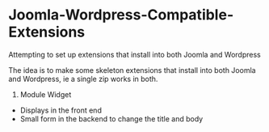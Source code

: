 # Joomla-Wordpress-Compatible-Extensions
Attempting to set up extensions that install into both Joomla and Wordpress

The idea is to make some skeleton extensions that install into both Joomla and Wordpress, ie a single zip works in both.

1. Module Widget

- Displays in the front end
- Small form in the backend to change the title and body


